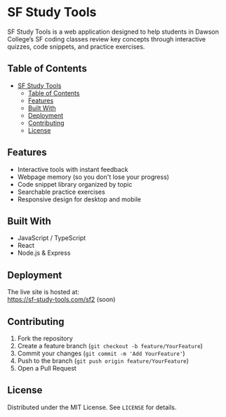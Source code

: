 # SF Study Tools

SF Study Tools is a web application designed to help students in Dawson College’s SF coding classes review key concepts through interactive quizzes, code snippets, and practice exercises.

## Table of Contents
- [SF Study Tools](#sf-study-tools)
  - [Table of Contents](#table-of-contents)
  - [Features](#features)
  - [Built With](#built-with)
  - [Deployment](#deployment)
  - [Contributing](#contributing)
  - [License](#license)

## Features
- Interactive tools with instant feedback  
- Webpage memory (so you don't lose your progress)  
- Code snippet library organized by topic  
- Searchable practice exercises  
- Responsive design for desktop and mobile  

## Built With
- JavaScript / TypeScript  
- React  
- Node.js & Express  

## Deployment
The live site is hosted at:  
https://sf-study-tools.com/sf2  (soon)

## Contributing
1. Fork the repository  
2. Create a feature branch (`git checkout -b feature/YourFeature`)  
3. Commit your changes (`git commit -m 'Add YourFeature'`)  
4. Push to the branch (`git push origin feature/YourFeature`)  
5. Open a Pull Request  

## License
Distributed under the MIT License. See `LICENSE` for details.